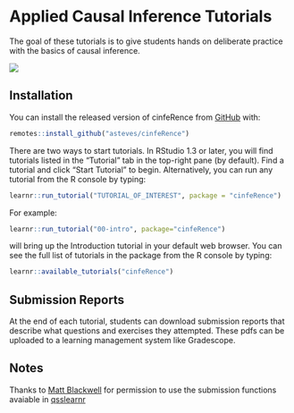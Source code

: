 
<!-- README.md is generated from README.Rmd. Please edit that file -->

# Applied Causal Inference Tutorials

<!-- badges: start -->
<!-- badges: end -->

The goal of these tutorials is to give students hands on deliberate
practice with the basics of causal inference.

![](https://media.giphy.com/media/JgfJrINqmg6dNw3qJ3/giphy.gif)

## Installation

You can install the released version of cinfeRence from
[GitHub](https://github.com/) with:

``` r
remotes::install_github("asteves/cinfeRence")
```

There are two ways to start tutorials. In RStudio 1.3 or later, you will
find tutorials listed in the “Tutorial” tab in the top-right pane (by
default). Find a tutorial and click “Start Tutorial” to begin.
Alternatively, you can run any tutorial from the R console by typing:

``` r
learnr::run_tutorial("TUTORIAL_OF_INTEREST", package = "cinfeRence")
```

For example:

``` r
learnr::run_tutorial("00-intro", package="cinfeRence")
```

will bring up the Introduction tutorial in your default web browser. You
can see the full list of tutorials in the package from the R console by
typing:

``` r
learnr::available_tutorials("cinfeRence")
```

## Submission Reports

At the end of each tutorial, students can download submission reports
that describe what questions and exercises they attempted. These pdfs
can be uploaded to a learning management system like Gradescope.

## Notes

Thanks to [Matt Blackwell](https://github.com/mattblackwell) for
permission to use the submission functions avaiable in
[qsslearnr](https://github.com/mattblackwell/qsslearnr)
